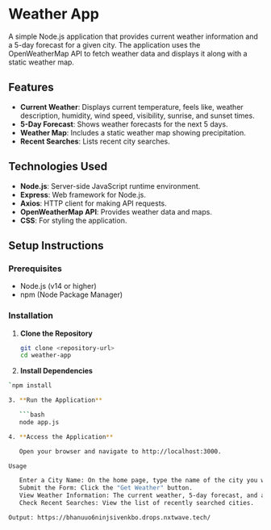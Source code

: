 # Weather App

A simple Node.js application that provides current weather information and a 5-day forecast for a given city. The application uses the OpenWeatherMap API to fetch weather data and displays it along with a static weather map.

## Features

- **Current Weather**: Displays current temperature, feels like, weather description, humidity, wind speed, visibility, sunrise, and sunset times.
- **5-Day Forecast**: Shows weather forecasts for the next 5 days.
- **Weather Map**: Includes a static weather map showing precipitation.
- **Recent Searches**: Lists recent city searches.

## Technologies Used

- **Node.js**: Server-side JavaScript runtime environment.
- **Express**: Web framework for Node.js.
- **Axios**: HTTP client for making API requests.
- **OpenWeatherMap API**: Provides weather data and maps.
- **CSS**: For styling the application.

## Setup Instructions

### Prerequisites

- Node.js (v14 or higher)
- npm (Node Package Manager)

### Installation

1. **Clone the Repository**

   ```bash
   git clone <repository-url>
   cd weather-app

2. **Install Dependencies**

```bash
`npm install

3. **Run the Application**

   ```bash
   node app.js

4. **Access the Application**

   Open your browser and navigate to http://localhost:3000.

Usage

   Enter a City Name: On the home page, type the name of the city you want to get weather information for.
   Submit the Form: Click the "Get Weather" button.
   View Weather Information: The current weather, 5-day forecast, and a weather map for the city will be displayed.
   Check Recent Searches: View the list of recently searched cities.

Output: https://bhanuuo6ninjsivenkbo.drops.nxtwave.tech/


